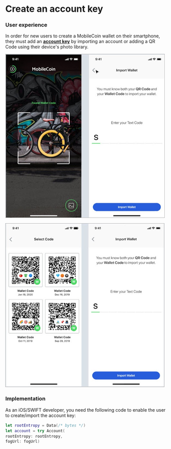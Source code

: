 # Create an account key

### User experience

In order for new users to create a MobileCoin wallet on their smartphone, they must add an [**account key**](../glossary.md) by importing an account or adding a QR Code using their device's photo library.

![Importing an account](../images/import-account.jpeg)

![Scanning a QR code](../images/scan-qr-code.jpeg)

### Implementation

As an iOS/SWIFT developer, you need the following code to enable the user to create/import the account key:

```swift
let rootEntropy = Data(/* bytes */)
let account = try Account(
rootEntropy: rootEntropy,
fogUrl: fogUrl)
```
